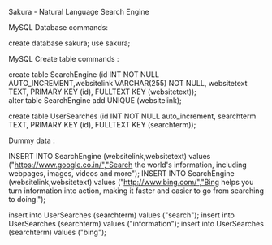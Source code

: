 Sakura - Natural Language Search Engine

MySQL Database commands:

create database sakura;
use sakura;

MySQL Create table commands :

create table SearchEngine (id INT NOT NULL AUTO_INCREMENT,websitelink VARCHAR(255) NOT NULL, websitetext TEXT, PRIMARY KEY (id), FULLTEXT KEY (websitetext));   
alter table SearchEngine add UNIQUE (websitelink);

create table UserSearches (id INT NOT NULL auto_increment, searchterm TEXT, PRIMARY KEY (id), FULLTEXT KEY (searchterm));

Dummy data : 

INSERT INTO SearchEngine (websitelink,websitetext) values ("https://www.google.co.in/","Search the world's information, including webpages, images, videos and more");
INSERT INTO SearchEngine (websitelink,websitetext) values ("http://www.bing.com/","Bing helps you turn information into action, making it faster and easier to go from searching to doing.");

insert into UserSearches (searchterm) values ("search");
insert into UserSearches (searchterm) values ("information");
insert into UserSearches (searchterm) values ("bing");
